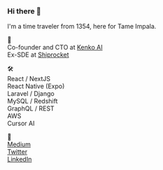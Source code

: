 
### Hi there  👋

I'm a time traveler from 1354, here for Tame Impala.

🦄 \
Co-founder and CTO at [Kenko AI](https://gonkenko.com/)\
Ex-SDE at [Shiprocket](https://www.shiprocket.in/)

🛠  \
React / NextJS\
React Native (Expo)\
Laravel / Django\
MySQL / Redshift\
GraphQL / REST\
AWS\
Cursor AI

🔗\
[Medium](https://medium.com/@rajathans)\
[Twitter](https://twitter.com/rajathans9)\
[LinkedIn](https://www.linkedin.com/in/rajathans/)
